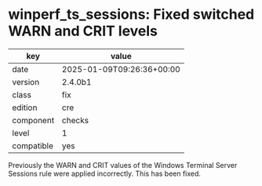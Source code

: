 [//]: # (werk v2)
# winperf_ts_sessions: Fixed switched WARN and CRIT levels

key        | value
---------- | ---
date       | 2025-01-09T09:26:36+00:00
version    | 2.4.0b1
class      | fix
edition    | cre
component  | checks
level      | 1
compatible | yes

Previously the WARN and CRIT values of the Windows Terminal Server Sessions rule were applied incorrectly.
This has been fixed.
